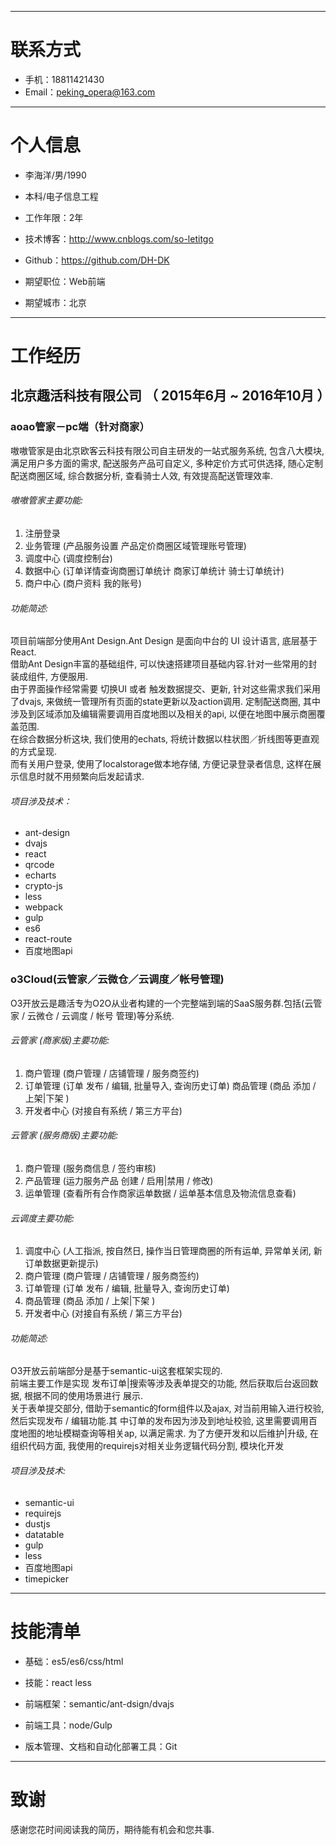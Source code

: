 

---


# 联系方式


- 手机：18811421430
- Email：peking_opera@163.com


---

# 个人信息

 - 李海洋/男/1990
 - 本科/电子信息工程
 - 工作年限：2年
 - 技术博客：http://www.cnblogs.com/so-letitgo
 - Github：https://github.com/DH-DK

 - 期望职位：Web前端
 - 期望城市：北京

---

# 工作经历


## 北京趣活科技有限公司 （ 2015年6月 ~ 2016年10月 ）

### aoao管家－pc端（针对商家）  
嗷嗷管家是由北京欧客云科技有限公司自主研发的一站式服务系统, 包含八大模块, 满足用户多方面的需求, 配送服务产品可自定义, 多种定价方式可供选择, 随心定制配送商圈区域, 综合数据分析, 查看骑士人效, 有效提高配送管理效率.   
###### 嗷嗷管家主要功能:  
1. 注册登录  
2. 业务管理 (产品服务设置 产品定价商圈区域管理账号管理)  
3. 调度中心 (调度控制台)  
4. 数据中心 (订单详情查询商圈订单统计 商家订单统计 骑士订单统计)   
5. 商户中心 (商户资料 我的账号)   
###### 功能简述:
项目前端部分使用Ant Design.Ant Design 是面向中台的 UI 设计语言, 底层基于React.  
借助Ant Design丰富的基础组件, 可以快速搭建项目基础内容.针对一些常用的封装成组件, 方便服用.  
由于界面操作经常需要 切换UI 或者 触发数据提交、更新, 针对这些需求我们采用了dvajs, 来做统一管理所有页面的state更新以及action调用.
定制配送商圈, 其中涉及到区域添加及编辑需要调用百度地图以及相关的api, 以便在地图中展示商圈覆盖范围.   
在综合数据分析这块, 我们使用的echats, 将统计数据以柱状图／折线图等更直观的方式呈现.   
而有关用户登录, 使用了localstorage做本地存储, 方便记录登录者信息, 这样在展示信息时就不用频繁向后发起请求.

###### 项目涉及技术：   
- ant-design
- dvajs
- react
- qrcode
- echarts
- crypto-js
- less
- webpack
- gulp
- es6
- react-route
- 百度地图api


### o3Cloud(云管家／云微仓／云调度／帐号管理)  
O3开放云是趣活专为O2O从业者构建的一个完整端到端的SaaS服务群.包括(云管家 / 云微仓 / 云调度 / 帐号 管理)等分系统.  
###### 云管家 (商家版)主要功能:  
1. 商户管理 (商户管理 / 店铺管理 / 服务商签约)
2. 订单管理 (订单 发布 / 编辑, 批量导入, 查询历史订单) 商品管理 (商品 添加 / 上架|下架 )
3. 开发者中心 (对接自有系统 / 第三方平台)

###### 云管家 (服务商版)主要功能:  
1. 商户管理 (服务商信息 / 签约审核)  
2. 产品管理 (运力服务产品 创建 / 启用|禁用 / 修改)  
3. 运单管理 (查看所有合作商家运单数据 / 运单基本信息及物流信息查看)

###### 云调度主要功能:  
1. 调度中心 (人工指派, 按自然日, 操作当日管理商圈的所有运单, 异常单关闭, 新订单数据更新提示)  
2. 商户管理 (商户管理 / 店铺管理 / 服务商签约)  
3. 订单管理 (订单 发布 / 编辑, 批量导入, 查询历史订单)
4. 商品管理 (商品 添加 / 上架|下架 )  
5. 开发者中心 (对接自有系统 / 第三方平台)


###### 功能简述:
O3开放云前端部分是基于semantic-ui这套框架实现的.  
前端主要工作是实现 发布订单|搜索等涉及表单提交的功能, 然后获取后台返回数据, 根据不同的使用场景进行 展示.  
关于表单提交部分, 借助于semantic的form组件以及ajax, 对当前用输入进行校验, 然后实现发布 / 编辑功能.其 中订单的发布因为涉及到地址校验, 这里需要调用百度地图的地址模糊查询等相关ap, 以满足需求. 为了方便开发和以后维护|升级, 在组织代码方面, 我使用的requirejs对相关业务逻辑代码分割, 模块化开发  
###### 项目涉及技术:  
- semantic-ui
- requirejs
- dustjs
- datatable
- gulp
- less
- 百度地图api
- timepicker


---


# 技能清单

- 基础：es5/es6/css/html
- 技能：react less
- 前端框架：semantic/ant-dsign/dvajs
- 前端工具：node/Gulp

- 版本管理、文档和自动化部署工具：Git

---

# 致谢
感谢您花时间阅读我的简历，期待能有机会和您共事.
